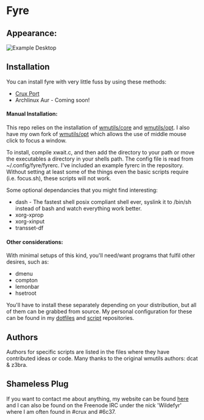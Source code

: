 Fyre
====

Appearance:
-----------

![Example Desktop](https://github.com/Wildefyr/wildconfig/blob/master/screenshots/clean.png)

Installation
------------

You can install fyre with very little fuss by using these methods:

- [Crux Port](https://github.com/wildefyr/wild-crux-ports)
- Archlinux Aur - Coming soon!

#### Manual Installation:

This repo relies on the installation of
[wmutils/core](https://github.com/wmutils/core) and
[wmutils/opt](https://github.com/wmutils/opt). I also have my own fork of
[wmutils/opt](https://github.com/wildefyr/opt) which allows the use of middle
mouse click to focus a window.

To install, compile xwait.c, and then add the directory to your path or move the
executables a directory in your shells path. The config file is read from
~/.config/fyre/fyrerc. I've included an example fyrerc in the repository.
Without setting at least some of the things even the basic scripts require
(i.e. focus.sh), these scripts will not work.

Some optional dependancies that you might find interesting:

- dash - The fastest shell posix compliant shell ever, syslink it to /bin/sh
  instead of bash and watch everything work better.
- xorg-xprop
- xorg-xinput
- transset-df

#### Other considerations:

With minimal setups of this kind, you'll need/want programs that fulfil other
desires, such as:

- dmenu
- compton
- lemonbar
- hsetroot

You'll have to install these separately depending on your distribution, but
all of them can be grabbed from source. My personal configuration for these
can be found in my [dotfiles](https://github.com/wildefyr/wildconfig) and
[script](https://github.com/wildefyr/scripts) repositories.

Authors
-------

Authors for specific scripts are listed in the files where they have
contributed ideas or code. Many thanks to the original wmutils authors: 
dcat & z3bra.

Shameless Plug
--------------

If you want to contact me about anything, my website can be found
[here](http://wildefyr.net) and I can also be found on the Freenode IRC under
the nick 'Wildefyr' where I am often found in #crux and #6c37.
